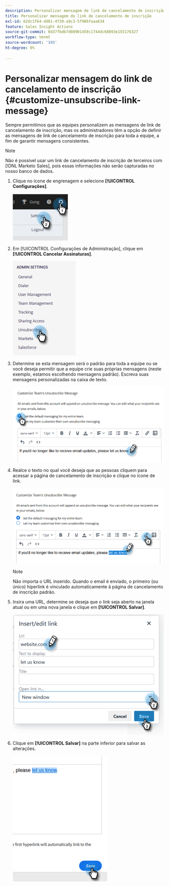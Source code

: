 ```yaml
---
description: Personalizar mensagem de link de cancelamento de inscrição - Documentação do Marketo - Documentação do produto
title: Personalizar mensagem do link de cancelamento de inscrição
exl-id: 62dc1f64-dd81-4f39-a9c3-5f986faaa634
feature: Sales Insight Actions
source-git-commit: 0d37fbdb7d08901458c1744dc68893e155176327
workflow-type: tm+mt
source-wordcount: '193'
ht-degree: 0%

---
```


# Personalizar mensagem do link de cancelamento de inscrição {#customize-unsubscribe-link-message}

Sempre permitimos que as equipes personalizem as mensagens de link de cancelamento de inscrição, mas os administradores têm a opção de definir as mensagens de link de cancelamento de inscrição para toda a equipe, a fim de garantir mensagens consistentes.

>[!NOTE]
>
>Não é possível usar um link de cancelamento de inscrição de terceiros com [!DNL Marketo Sales], pois essas informações não serão capturadas no nosso banco de dados.

1. Clique no ícone de engrenagem e selecione **[!UICONTROL Configurações]**.

   ![](assets/customize-unsubscribe-link-message-1.png)

1. Em [!UICONTROL Configurações de Administração], clique em **[!UICONTROL Cancelar Assinaturas]**.

   ![](assets/customize-unsubscribe-link-message-2.png)

1. Determine se esta mensagem será o padrão para toda a equipe ou se você deseja permitir que a equipe crie suas próprias mensagens (neste exemplo, estamos escolhendo mensagens padrão). Escreva suas mensagens personalizadas na caixa de texto.

   ![](assets/customize-unsubscribe-link-message-3.png)

1. Realce o texto no qual você deseja que as pessoas cliquem para acessar a página de cancelamento de inscrição e clique no ícone de link.

   ![](assets/customize-unsubscribe-link-message-4.png)

   >[!NOTE]
   >
   >Não importa o URL inserido. Quando o email é enviado, o primeiro (ou único) hiperlink é vinculado automaticamente à página de cancelamento de inscrição padrão.

1. Insira uma URL, determine se deseja que o link seja aberto na janela atual ou em uma nova janela e clique em **[!UICONTROL Salvar]**.

   ![](assets/customize-unsubscribe-link-message-5.png)

1. Clique em **[!UICONTROL Salvar]** na parte inferior para salvar as alterações.

   ![](assets/customize-unsubscribe-link-message-6.png)
